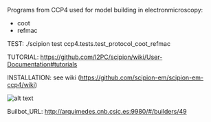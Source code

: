 Programs from CCP4 used for model building in electronmicroscopy:

  * coot
  * refmac

TEST:
./scipion test ccp4.tests.test_protocol_coot_refmac

TUTORIAL:
https://github.com/I2PC/scipion/wiki/User-Documentation#tutorials

INSTALLATION:
see wiki (https://github.com/scipion-em/scipion-em-ccp4/wiki)

![alt text](http://arquimedes.cnb.csic.es:9980/badges/ccp4_devel.svg)

Builbot_URL: http://arquimedes.cnb.csic.es:9980/#/builders/49


